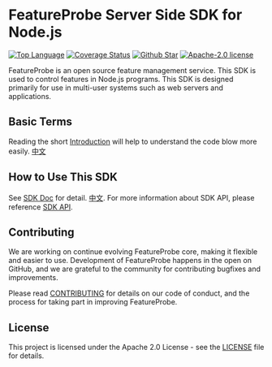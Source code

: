 # FeatureProbe Server Side SDK for Node.js

[![Top Language](https://img.shields.io/github/languages/top/FeatureProbe/server-sdk-node)](https://github.com/FeatureProbe/server-sdk-node)
[![Coverage Status](https://coveralls.io/repos/github/FeatureProbe/server-sdk-node/badge.svg?branch=main)](https://coveralls.io/github/FeatureProbe/server-sdk-node?branch=main)
[![Github Star](https://img.shields.io/github/stars/FeatureProbe/server-sdk-node)](https://github.com/FeatureProbe/server-sdk-node/stargazers)
[![Apache-2.0 license](https://img.shields.io/github/license/FeatureProbe/FeatureProbe)](https://github.com/FeatureProbe/FeatureProbe/blob/main/LICENSE)

FeatureProbe is an open source feature management service. This SDK is used to control features in Node.js programs. This
SDK is designed primarily for use in multi-user systems such as web servers and applications.

## Basic Terms

Reading the short [Introduction](https://docs.featureprobe.io/reference/sdk-introduction) will help to understand the code blow more easily.  [中文](https://docs.featureprobe.io/zh-CN/reference/sdk-introduction)

## How to Use This SDK

See [SDK Doc](https://docs.featureprobe.io/how-to/Server-Side%20SDKs/node-sdk) for detail.  [中文](https://docs.featureprobe.io/zh-CN/how-to/Server-Side%20SDKs/node-sdk). For more information about SDK API, please reference [SDK API](https://featureprobe.github.io/server-sdk-node/).

## Contributing

We are working on continue evolving FeatureProbe core, making it flexible and easier to use.
Development of FeatureProbe happens in the open on GitHub, and we are grateful to the
community for contributing bugfixes and improvements.

Please read [CONTRIBUTING](https://github.com/FeatureProbe/featureprobe/blob/master/CONTRIBUTING.md)
for details on our code of conduct, and the process for taking part in improving FeatureProbe.

## License

This project is licensed under the Apache 2.0 License - see the [LICENSE](LICENSE) file for details.
